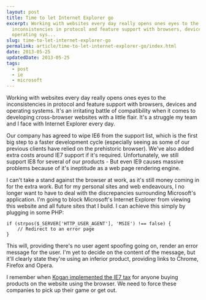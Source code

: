 ```yaml
---
layout: post
title: Time to let Internet Explorer go
excerpt: Working with websites every day really opens ones eyes to the
  inconsistencies in protocol and feature support with browsers, devices and
  operating sys...
slug: time-to-let-internet-explorer-go
permalink: article/time-to-let-internet-explorer-go/index.html
date: 2013-05-25
updatedDate: 2013-05-25
tags:
  - post
  - ie
  - microsoft
---
```


Working with websites every day really opens ones eyes to the inconsistencies in protocol and feature support with browsers, devices and operating systems. It's an irritating battle of compatibility when it comes to developing cross-browser websites with a little flair. It's a struggle my team and I face with Internet Explorer every day.

Our company has agreed to wipe IE6 from the support list, which is the first big step to a faster development cycle (especially seeing as some of our previous clients have relied on the prehistoric browser). We've also added extra costs around IE7 support if it's required. Unfortunately, we still support IE8 for several of our products - But even IE9 causes massive problems because of it's ineptitude as a web page rendering engine.

I can't take a stand against the browser at work, as it's still money coming in for the extra work. But for my personal sites and web endeavours, I no longer want to have to deal with the discrepancies surrounding Microsoft's application. I'm going to block Microsoft's Internet Explorer from viewing this website and all future sites that I build. I can achieve this simply by plugging in some PHP:

```
if (strpos($_SERVER['HTTP_USER_AGENT'], 'MSIE') !== false) {
    // Redirect to an error page
}
```

This will, providing there's no user agent spoofing going on, render an error message for the user. I'm yet to decide on the content of the message, but it'll clearly state they're using an inferior product, providing links to Chrome, Firefox and Opera.

I remember when [Kogan implemented the IE7 tax](http://www.kogan.com/au/blog/new-internet-explorer-7-tax/) for anyone buying products on the website using the browser. We need to force these companies to pick up their game or get out.